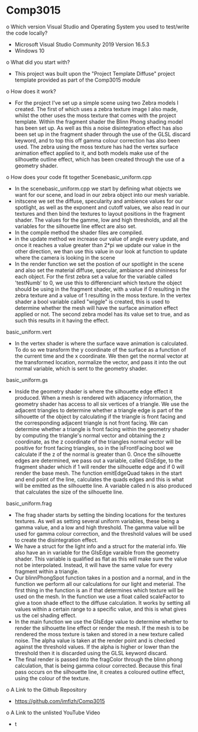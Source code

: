 # Comp3015

o Which version Visual Studio and Operating System you used to test/write the code locally?
- Microsoft Visual Studio Community 2019 Version 16.5.3
- Windows 10

o What did you start with?
- This project was built upon the "Project Template Diffuse" project template provided as part of the Comp3015 module

o How does it work?
- For the project I've set up a simple scene using two Zebra models I created. The first of which uses a zebra texture image I also made, whilst
  the other uses the moss texture that comes with the project template. Within the fragment shader the Blinn Phong shading model has been set up.
  As well as this a noise disintegration effect has also been set up in the fragment shader through the use of the GLSL discard keyword, and to top
  this off gamma colour correction has also been used. The zebra using the moss texture has had the vertex surface animation effect applied to it,
  and both models make use of the silhouette outline effect, which has been created through the use of a geometry shader.

o How does your code fit together 
Scenebasic_uniform.cpp
- In the scenebasic_uniform.cpp we start by defining what objects we want for our scene, and load in our zebra object into our mesh variable.
- initscene we set the diffuse, specularity and ambience values for our spotlight, as well as the exponent and cutoff values, we also read in
  our textures and then bind the textures to layout positions in the fragment shader. The values for the gamme, low and high thresholds, and all
  the variables for the silhouette line effect are also set.
- In the compile method the shader files are compiled.
- in the update method we increase our value of angle every update, and once it reaches a value greater than 2*pi we update our value in the
  other direction, we than use this value in our look at function to update where the camera is looking in the scene
- In the render function we set the postion of our spotlight in the scene and also set the material diffuse, specular, ambiance and shininess 
  for each object. For the first zebra set a value for the variable called 'testNumb' to 0, we use this to differenciant which texture
  the object should be using in the fragment shader, with a value if 0 resulting in the zebra texture and a value of 1 resulting in the moss texture.
  In the vertex shader a bool variable called "wiggle" is created, this is used to determine whether the mesh will have the surface animation effect
  applied or not. The second zebra model has its value set to true, and as such this results in it having the effect.

basic_uniform.vert
- In the vertex shader is where the surface wave animation is calculated. To do so we transform the y coordinate of the surface as a function 
  of the current time and the x coordinate. We then get the normal vector at the transformed location, normalize the vector, and pass it into the out 
  normal variable, which is sent to the geometry shader.

basic_uniform.gs
- Inside the geometry shader is where the silhouette edge effect it produced. When a mesh is rendered with adjacency information, the geometry 
  shader has access to all six vertices of a triangle. We use the adjacent triangles to determine whether a triangle edge is part of the silhouette of 
  the object by calculating if the triangle is front facing and the corresponding adjacent triangle is not front facing. We can determine whether 
  a triangle is front facing within the geometry shader by computing the triangle's normal vector and obtaining the z coordinate, as the z coordinate 
  of the triangles normal vector will be positive for front facing triangles, so in the isFrontFacing bool we calculate if the z of the normal is 
  greater than 0. Once the silhouette edges are determined, we pass out a variable, called GIsEdge, to the fragment shader which if 1 will render 
  the silhouette edge and if 0 will render the base mesh. The function emitEdgeQuad takes in the start and end point of the line, calculates the quads 
  edges and this is what will be emitted as the silhouette line. A variable called n is also produced that calculates the size of the silhouette line. 

basic_uniform.frag
- The frag shader starts by setting the binding locations for the textures textures. As well as setting several uniform variables, these being a gamma
  value, and a low and high threshold. The gamma value will be used for gamma colour correction, and the threshold values will be used to create the
  disintegration effect.
- We have a struct for the light info and a struct for the material info. We also have an in variable for the GIsEdge varaible from the geometry 
  shader. This variable is qualified as flat as this will make sure the value not be interpolated. Instead, it will have the same value for every 
  fragment within a triangle. 
- Our blinnPhongSpot function takes in a postion and a normal, and in the function we perform all our calculations for our light and meterial. The first
  thing in the function is an if that determines which texture will be used on the mesh. In the function we use a float called scaleFactor to give a toon 
  shade effect to the diffuse calculation. It works by setting all values within a certain range to a specific value, and this is what gives us the 
  cel shading effect.
- In the main function we use the GIsEdge value to determine whether to render the silhouette line effect or render the mesh. If the mesh is to be rendered
  the moss texture is taken and stored in a new texture called noise. The alpha value is taken at the render point and is checked against the threshold
  values. If the alpha is higher or lower than the threshold then it is discarded using the GLSL keyword discard.
- The final render is passed into the fragColor through the blinn phong calculation, that is being gamma colour corrected. Because this final pass occurs
  on the silhouette line, it creates a coloured outline effect, using the colour of the texture.

o A Link to the Github Repository 
- https://github.com/imfizh/Comp3015

o A Link to the unlisted YouTube Video
- t
